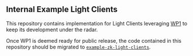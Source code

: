 ## Internal Example Light Clients

This repository contains implementation for Light Clients leveraging [WP1](https://github.com/wormhole-foundation/wp1) to keep its development under the radar.

Once WP1 is deemed ready for public release, the code contained in this repository should be migrated to [`example-zk-light-clients`](https://github.com/wormhole-foundation/example-zk-light-clients).